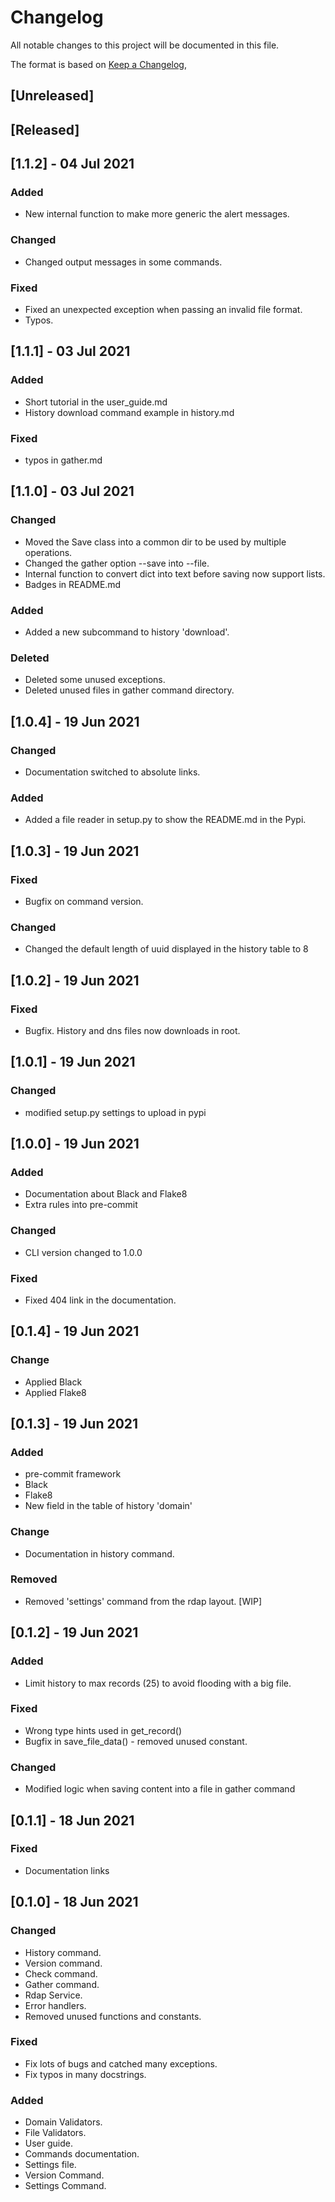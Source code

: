 # Changelog

All notable changes to this project will be documented in this file.

The format is based on [Keep a Changelog](https://keepachangelog.com/en/1.0.0/),

## [Unreleased]

## [Released]

## [1.1.2] - 04 Jul 2021

### Added
- New internal function to make more generic the alert messages.

### Changed
- Changed output messages in some commands.

### Fixed
- Fixed an unexpected exception when passing an invalid file format.
- Typos.

## [1.1.1] - 03 Jul 2021

### Added
- Short tutorial in the user_guide.md
- History download command example in history.md

### Fixed
- typos in gather.md

## [1.1.0] - 03 Jul 2021

### Changed
- Moved the Save class into a common dir to be used by multiple operations.
- Changed the gather option --save into --file.
- Internal function to convert dict into text before saving now support lists.
- Badges in README.md

### Added
- Added a new subcommand to history 'download'.

### Deleted
- Deleted some unused exceptions.
- Deleted unused files in gather command directory.

## [1.0.4] - 19 Jun 2021

### Changed
- Documentation switched to absolute links.

### Added
- Added a file reader in setup.py to show the README.md in the Pypi.

## [1.0.3] - 19 Jun 2021

### Fixed
- Bugfix on command version.

### Changed
- Changed the default length of uuid displayed in the history table to 8

## [1.0.2] - 19 Jun 2021

### Fixed
- Bugfix. History and dns files now downloads in root.

## [1.0.1] - 19 Jun 2021

### Changed
- modified setup.py settings to upload in pypi

## [1.0.0] - 19 Jun 2021

### Added
- Documentation about Black and Flake8
- Extra rules into pre-commit

### Changed
- CLI version changed to 1.0.0

### Fixed
- Fixed 404 link in the documentation.

## [0.1.4] - 19 Jun 2021

### Change
- Applied Black
- Applied Flake8

## [0.1.3] - 19 Jun 2021

### Added
- pre-commit framework
- Black
- Flake8
- New field in the table of history 'domain'

### Change
- Documentation in history command.

### Removed
- Removed 'settings' command from the rdap layout. [WIP]

## [0.1.2] - 19 Jun 2021

### Added
- Limit history to max records (25) to avoid flooding with a big file.

### Fixed
- Wrong type hints used in get_record()
- Bugfix in save_file_data() - removed unused constant.

### Changed
- Modified logic when saving content into a file in gather command

## [0.1.1] - 18 Jun 2021

### Fixed
- Documentation links

## [0.1.0] - 18 Jun 2021

### Changed
- History command.
- Version command.
- Check command.
- Gather command.
- Rdap Service.
- Error handlers.
- Removed unused functions and constants.

### Fixed
- Fix lots of bugs and catched many exceptions.
- Fix typos in many docstrings.

### Added
- Domain Validators.
- File Validators.
- User guide.
- Commands documentation.
- Settings file.
- Version Command.
- Settings Command.
